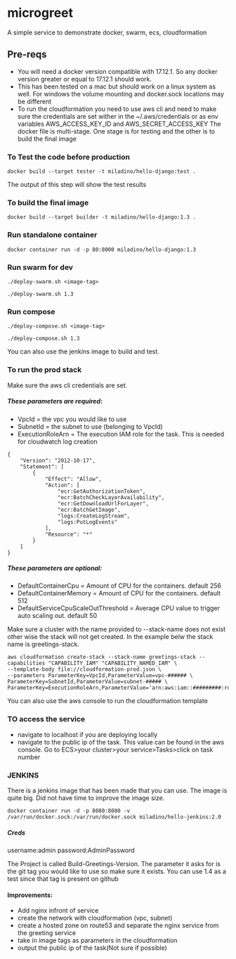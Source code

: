 # microgreet
A simple service to demonstrate docker, swarm, ecs, cloudformation

## Pre-reqs
* You will need a docker version compatible with 17.12.1. So any docker version greater or equal to 17.12.1 should work.
* This has been tested on a mac but should work on a linux system as well. For windows the volume mounting and docker.sock locations may be different
* To run the cloudformation you need to use aws cli and need to make sure the credentials are set wither in the ~/.aws/credentials or as env variables AWS_ACCESS_KEY_ID and AWS_SECRET_ACCESS_KEY
The docker file is multi-stage. One stage is for testing and the other is to build the final image
### To Test the code before production
```
docker build --target tester -t miladino/hello-django:test .
```
The output of this step will show the test results
### To build the final image
```
docker build --target builder -t miladino/hello-django:1.3 .
```
### Run standalone container 
```
docker container run -d -p 80:8000 miladino/hello-django:1.3
```
### Run swarm for dev 
```
./deploy-swarm.sh <image-tag>
```
```
./deploy-swarm.sh 1.3
```
### Run compose  
```
./deploy-compose.sh <image-tag>
```
```
./deploy-compose.sh 1.3
```
You can also use the jenkins image to build and test.
### To run the prod stack
Make sure the aws cli credentials are set.
##### These parameters are required:
- VpcId = the vpc you would like to use 
- SubnetId = the subnet to use (belonging to VpcId)
- ExecutionRoleArn = The execution IAM role for the task. This is needed for cloudwatch log creation
```
{
    "Version": "2012-10-17",
    "Statement": [
        {
            "Effect": "Allow",
            "Action": [
                "ecr:GetAuthorizationToken",
                "ecr:BatchCheckLayerAvailability",
                "ecr:GetDownloadUrlForLayer",
                "ecr:BatchGetImage",
                "logs:CreateLogStream",
                "logs:PutLogEvents"
            ],
            "Resource": "*"
        }
    ]
}
```
##### These parameters are optional:
- DefaultContainerCpu = Amount of CPU for the containers. default 256
- DefaultContainerMemory = Amount of CPU for the containers. default 512
- DefaultServiceCpuScaleOutThreshold = Average CPU value to trigger auto scaling out. default 50


Make sure a cluster with the name provided to  --stack-name does not exist other wise the stack will not get created.
In the example belw the stack name is greetings-stack.
```
aws cloudformation create-stack --stack-name greetings-stack --capabilities "CAPABILITY_IAM" "CAPABILITY_NAMED_IAM" \
--template-body file://cloudformation-prod.json \
--parameters ParameterKey=VpcId,ParameterValue=vpc-###### \
ParameterKey=SubnetId,ParameterValue=subnet-##### \
ParameterKey=ExecutionRoleArn,ParameterValue='arn:aws:iam::#########:role/ecsTaskExecutionRole'
```
You can also use the aws console to run the cloudformation template

### TO access the service
- navigate to localhost if you are deploying locally
- navigate to the public ip of the task. This value can be found in the aws console. Go to ECS>your cluster>your service>Tasks>click on task number
### JENKINS
There is a jenkins image that has been made that you can use. The image is quite big. Did not have time to improve the image size.
```
docker container run -d -p 8080:8080 -v /var/run/docker.sock:/var/run/docker.sock miladino/hello-jenkins:2.0
```
##### Creds
username:admin
password:AdminPassword

The Project is called Build-Greetings-Version. The parameter it asks for is the git tag you would like to use so make sure it exists.
You can use 1.4 as a test since that tag is present on github

#### Improvements:
- Add nginx infront of service
- create the network with cloudformation (vpc, subnet)
- create a hosted zone on route53 and separate the nginx service from the greeting service
- take in image tags as parameters in the cloudformation
- output the public ip of the task(Not sure if possible)